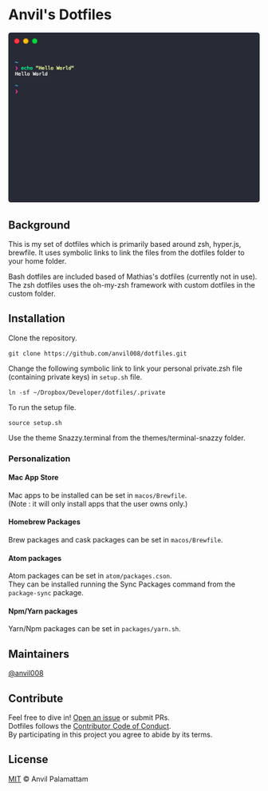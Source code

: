 # Anvil's Dotfiles

<p align="center">
  <img src="/screenshot.png">
</p>

## Background

This is my set of dotfiles which is primarily based around zsh, hyper.js, brewfile. It uses symbolic links to link the files from the dotfiles folder to your home folder.

Bash dotfiles are included based of Mathias's dotfiles (currently not in use). The zsh dotfiles uses the oh-my-zsh framework with custom dotfiles in the custom folder.

## Installation

Clone the repository.
```shell
git clone https://github.com/anvil008/dotfiles.git
```

Change the following symbolic link to link your personal private.zsh file (containing private keys) in `setup.sh` file.

```shell
ln -sf ~/Dropbox/Developer/dotfiles/.private
```

To run the setup file.
```shell
source setup.sh
```

Use the theme Snazzy.terminal from the themes/terminal-snazzy folder.

### Personalization

#### Mac App Store
Mac apps to be installed can be set in `macos/Brewfile`.  
(Note : it will only install apps that the user owns only.)

#### Homebrew Packages
Brew packages and cask packages can be set in `macos/Brewfile`.

#### Atom packages
Atom packages can be set in `atom/packages.cson`.  
They can be installed running the Sync Packages command from the `package-sync` package.

#### Npm/Yarn packages
Yarn/Npm packages can be set in `packages/yarn.sh`.


## Maintainers

[@anvil008](https://github.com/anvil008)

## Contribute

Feel free to dive in! [Open an issue](https://github.com/anvil008/dotfiles/issues/new) or submit PRs.  
Dotfiles follows the [Contributor Code of Conduct](code-of-conduct.md).  
By participating in this project you agree to abide by its terms.

## License

[MIT](license.md) © Anvil Palamattam
